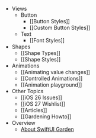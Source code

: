 - Views
	- Button
	    - [[Button Styles]]
	    - [[Custom Button Styles]]
  - Text
    - [[Font Styles]]
- Shapes
	- [[Shape Types]]
	- [[Shape Styles]]
- Animations
	- [[Animating value changes]]
	- [[Controlled Animations]]
	- [[Animation playground]]
- Other Topics
	- [[iOS 26 Issues]]
	- [[iOS 27 Wishlist]]
	- [[Articles]]
	- [[Gardening Howto]]
- Overview
	- [About SwiftUI Garden](/)
